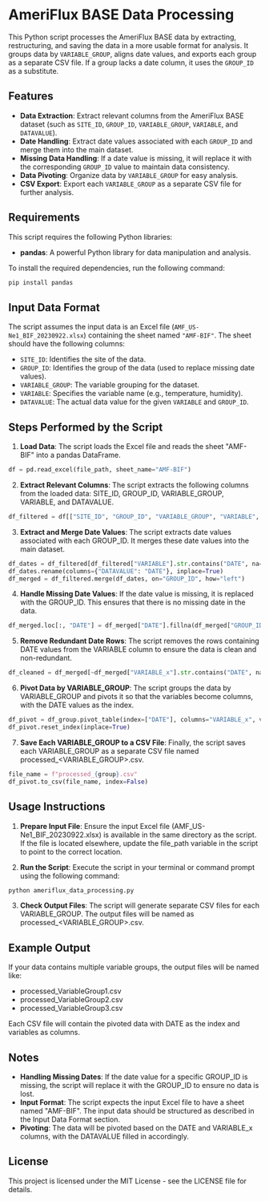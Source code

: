 # AmeriFlux BASE Data Processing

This Python script processes the AmeriFlux BASE data by extracting, restructuring, and saving the data in a more usable format for analysis. It groups data by `VARIABLE_GROUP`, aligns date values, and exports each group as a separate CSV file. If a group lacks a date column, it uses the `GROUP_ID` as a substitute.

## Features

- **Data Extraction**: Extract relevant columns from the AmeriFlux BASE dataset (such as `SITE_ID`, `GROUP_ID`, `VARIABLE_GROUP`, `VARIABLE`, and `DATAVALUE`).
- **Date Handling**: Extract date values associated with each `GROUP_ID` and merge them into the main dataset.
- **Missing Data Handling**: If a date value is missing, it will replace it with the corresponding `GROUP_ID` value to maintain data consistency.
- **Data Pivoting**: Organize data by `VARIABLE_GROUP` for easy analysis.
- **CSV Export**: Export each `VARIABLE_GROUP` as a separate CSV file for further analysis.

## Requirements

This script requires the following Python libraries:

- **pandas**: A powerful Python library for data manipulation and analysis.

To install the required dependencies, run the following command:

```bash
pip install pandas
```

## Input Data Format

The script assumes the input data is an Excel file (`AMF_US-Ne1_BIF_20230922.xlsx`) containing the sheet named `"AMF-BIF"`. The sheet should have the following columns:

- `SITE_ID`: Identifies the site of the data.
- `GROUP_ID`: Identifies the group of the data (used to replace missing date values).
- `VARIABLE_GROUP`: The variable grouping for the dataset.
- `VARIABLE`: Specifies the variable name (e.g., temperature, humidity).
- `DATAVALUE`: The actual data value for the given `VARIABLE` and `GROUP_ID`.


## Steps Performed by the Script

1. **Load Data**: The script loads the Excel file and reads the sheet "AMF-BIF" into a pandas DataFrame.

```python
df = pd.read_excel(file_path, sheet_name="AMF-BIF")
```

2. **Extract Relevant Columns**: The script extracts the following columns from the loaded data: SITE_ID, GROUP_ID, VARIABLE_GROUP, VARIABLE, and DATAVALUE.

```python
df_filtered = df[["SITE_ID", "GROUP_ID", "VARIABLE_GROUP", "VARIABLE", "DATAVALUE"]]
```

3. **Extract and Merge Date Values**: The script extracts date values associated with each GROUP_ID. It merges these date values into the main dataset.

```python
df_dates = df_filtered[df_filtered["VARIABLE"].str.contains("DATE", na=False)][["GROUP_ID", "DATAVALUE"]]
df_dates.rename(columns={"DATAVALUE": "DATE"}, inplace=True)
df_merged = df_filtered.merge(df_dates, on="GROUP_ID", how="left")
```

4. **Handle Missing Date Values**: If the date value is missing, it is replaced with the GROUP_ID. This ensures that there is no missing date in the data.

```python
df_merged.loc[:, "DATE"] = df_merged["DATE"].fillna(df_merged["GROUP_ID"].astype(str))
```

5. **Remove Redundant Date Rows**: The script removes the rows containing DATE values from the VARIABLE column to ensure the data is clean and non-redundant.

```python
df_cleaned = df_merged[~df_merged["VARIABLE_x"].str.contains("DATE", na=False)]
```

6. **Pivot Data by VARIABLE_GROUP**: The script groups the data by VARIABLE_GROUP and pivots it so that the variables become columns, with the DATE values as the index.

```python
df_pivot = df_group.pivot_table(index=["DATE"], columns="VARIABLE_x", values="DATAVALUE", aggfunc="first")
df_pivot.reset_index(inplace=True)
```

7. **Save Each VARIABLE_GROUP to a CSV File**: Finally, the script saves each VARIABLE_GROUP as a separate CSV file named processed_<VARIABLE_GROUP>.csv.

```python
file_name = f"processed_{group}.csv"
df_pivot.to_csv(file_name, index=False)
```

## Usage Instructions

1. **Prepare Input File**: Ensure the input Excel file (AMF_US-Ne1_BIF_20230922.xlsx) is available in the same directory as the script. If the file is located elsewhere, update the file_path variable in the script to point to the correct location.

2. **Run the Script**: Execute the script in your terminal or command prompt using the following command:

```bash
python ameriflux_data_processing.py
```

3. **Check Output Files**: The script will generate separate CSV files for each VARIABLE_GROUP. The output files will be named as processed_<VARIABLE_GROUP>.csv.

## Example Output

If your data contains multiple variable groups, the output files will be named like:
- processed_VariableGroup1.csv
- processed_VariableGroup2.csv
- processed_VariableGroup3.csv

Each CSV file will contain the pivoted data with DATE as the index and variables as columns.

## Notes

- **Handling Missing Dates**: If the date value for a specific GROUP_ID is missing, the script will replace it with the GROUP_ID to ensure no data is lost.
- **Input Format**: The script expects the input Excel file to have a sheet named "AMF-BIF". The input data should be structured as described in the Input Data Format section.
- **Pivoting**: The data will be pivoted based on the DATE and VARIABLE_x columns, with the DATAVALUE filled in accordingly.

## License

This project is licensed under the MIT License - see the LICENSE file for details.